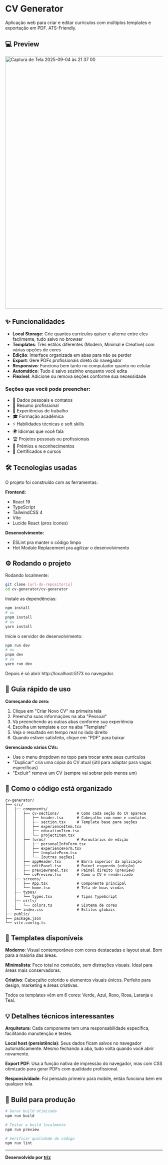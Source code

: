 # CV Generator

Aplicação web para criar e editar currículos com múltiplos templates e exportação em PDF. ATS-Friendly.

## 💻 Preview

<img width="1258" height="807" alt="Captura de Tela 2025-09-04 às 21 37 00" src="https://github.com/user-attachments/assets/8b1e608d-55fe-45fc-bdb0-a40bf6d0c9ee" />

## ✨ Funcionalidades

- **Local Storage**: Crie quantos currículos quiser e alterne entre eles facilmente, tudo salvo no browser
- **Templates**: Três estilos diferentes (Modern, Minimal e Creative) com várias opções de cores  
- **Edição**: Interface organizada em abas para não se perder
- **Export**: Gere PDFs profissionais direto do navegador
- **Responsivo**: Funciona bem tanto no computador quanto no celular  
- **Automático**: Tudo é salvo sozinho enquanto você edita
- **Flexível**: Adicione ou remova seções conforme sua necessidade

### Seções que você pode preencher:

- 📝 Dados pessoais e contatos
- 🎯 Resumo profissional 
- 💼 Experiências de trabalho
- 🎓 Formação acadêmica
- ⚡ Habilidades técnicas e soft skills
- 🌍 Idiomas que você fala
- 🏆 Projetos pessoais ou profissionais
- 🥇 Prêmios e reconhecimentos
- 📜 Certificados e cursos

## 🛠️ Tecnologias usadas

O projeto foi construído com as ferramentas:

**Frontend:**
- React 19
- TypeScript
- TailwindCSS 4
- Vite
- Lucide React (pros ícones)

**Desenvolvimento:**
- ESLint pra manter o código limpo
- Hot Module Replacement pra agilizar o desenvolvimento

## ⚙️ Rodando o projeto

Rodando localmente:

```bash
git clone [url-do-repositorio]
cd cv-generator/cv-generator
```

Instale as dependências:

```bash
npm install
# ou
pnpm install
# ou
yarn install
```

Inicie o servidor de desenvolvimento:

```bash
npm run dev
# ou
pnpm dev
# ou
yarn run dev
```

Depois é só abrir http://localhost:5173 no navegador.

## 🧪 Guia rápido de uso

**Começando do zero:**
1. Clique em "Criar Novo CV" na primeira tela
2. Preencha suas informações na aba "Pessoal"
3. Vá preenchendo as outras abas conforme sua experiência
4. Escolha um template e cor na aba "Template"
5. Veja o resultado em tempo real no lado direito
6. Quando estiver satisfeito, clique em "PDF" para baixar

**Gerenciando vários CVs:**
- Use o menu dropdown no topo para trocar entre seus currículos
- "Duplicar" cria uma cópia do CV atual (útil para adaptar para vagas específicas)
- "Excluir" remove um CV (sempre vai sobrar pelo menos um)

## 📁 Como o código está organizado

```
cv-generator/
├── src/
│   ├── components/
│   │   ├── cv-sections/        # Como cada seção do CV aparece
│   │   │   ├── header.tsx      # Cabeçalho com nome e contatos
│   │   │   ├── section.tsx     # Template base para seções
│   │   │   ├── experienceItem.tsx
│   │   │   ├── educationItem.tsx
│   │   │   └── projectItem.tsx
│   │   ├── forms/              # Formulários de edição
│   │   │   ├── personalInfoForm.tsx
│   │   │   ├── experienceForm.tsx
│   │   │   ├── templateForm.tsx
│   │   │   └── [outras seções]
│   │   ├── appHeader.tsx       # Barra superior da aplicação
│   │   ├── editPanel.tsx       # Painel esquerdo (edição)
│   │   ├── previewPanel.tsx    # Painel direito (preview)
│   │   └── cvPreview.tsx       # Como o CV é renderizado
│   ├── screens/
│   │   ├── App.tsx             # Componente principal
│   │   └── home.tsx            # Tela de boas-vindas
│   ├── types/
│   │   └── types.tsx           # Tipos TypeScript
│   ├── utils/
│   │   └── colors.ts           # Sistema de cores
│   └── index.css               # Estilos globais
├── public/
├── package.json
└── vite.config.ts
```

## 🎨 Templates disponíveis

**Moderno**: Visual contemporâneo com cores destacadas e layout atual. Bom para a maioria das áreas.

**Minimalista**: Foco total no conteúdo, sem distrações visuais. Ideal para áreas mais conservadoras.

**Criativo**: Cabeçalho colorido e elementos visuais únicos. Perfeito para design, marketing e áreas criativas.

Todos os templates vêm em 6 cores: Verde, Azul, Roxo, Rosa, Laranja e Teal.

## 💡 Detalhes técnicos interessantes

**Arquitetura**: Cada componente tem uma responsabilidade específica, facilitando manutenção e testes.

**Local host (persistência)**: Seus dados ficam salvos no navegador automaticamente. Mesmo fechando a aba, tudo volta quando você abrir novamente.

**Export PDF**: Usa a função nativa de impressão do navegador, mas com CSS otimizado para gerar PDFs com qualidade profissional.

**Responsividade**: Foi pensado primeiro para mobile, então funciona bem em qualquer tela.

## 🚀 Build para produção

```bash
# Gerar build otimizada
npm run build

# Testar a build localmente
npm run preview

# Verificar qualidade do código
npm run lint
```

---

**Desenvolvido por [triz](https://github.com/synthriz)**
